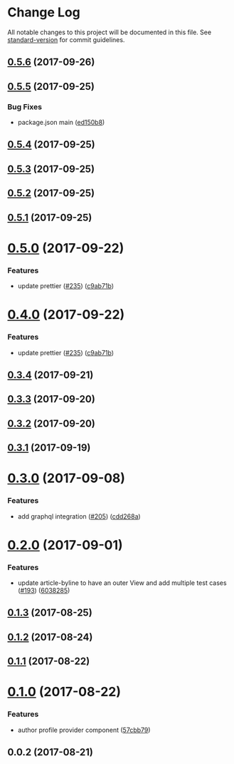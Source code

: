 # Change Log

All notable changes to this project will be documented in this file.
See [standard-version](https://github.com/conventional-changelog/standard-version) for commit guidelines.

<a name="0.5.6"></a>
## [0.5.6](https://github.com/newsuk/times-components/compare/@times-components/article-byline@0.5.5...@times-components/article-byline@0.5.6) (2017-09-26)




<a name="0.5.5"></a>
## [0.5.5](https://github.com/newsuk/times-components/compare/@times-components/article-byline@0.5.4...@times-components/article-byline@0.5.5) (2017-09-25)


### Bug Fixes

* package.json main ([ed150b8](https://github.com/newsuk/times-components/commit/ed150b8))




<a name="0.5.4"></a>
## [0.5.4](https://github.com/newsuk/times-components/compare/@times-components/article-byline@0.5.2...@times-components/article-byline@0.5.4) (2017-09-25)




<a name="0.5.3"></a>
## [0.5.3](https://github.com/newsuk/times-components/compare/@times-components/article-byline@0.5.2...@times-components/article-byline@0.5.3) (2017-09-25)




<a name="0.5.2"></a>
## [0.5.2](https://github.com/newsuk/times-components/compare/@times-components/article-byline@0.5.1...@times-components/article-byline@0.5.2) (2017-09-25)




<a name="0.5.1"></a>
## [0.5.1](https://github.com/newsuk/times-components/compare/@times-components/article-byline@0.5.0...@times-components/article-byline@0.5.1) (2017-09-25)




<a name="0.5.0"></a>
# [0.5.0](https://github.com/newsuk/times-components/compare/@times-components/article-byline@0.3.4...@times-components/article-byline@0.5.0) (2017-09-22)


### Features

* update prettier ([#235](https://github.com/newsuk/times-components/issues/235)) ([c9ab71b](https://github.com/newsuk/times-components/commit/c9ab71b))




<a name="0.4.0"></a>
# [0.4.0](https://github.com/newsuk/times-components/compare/@times-components/article-byline@0.3.4...@times-components/article-byline@0.4.0) (2017-09-22)


### Features

* update prettier ([#235](https://github.com/newsuk/times-components/issues/235)) ([c9ab71b](https://github.com/newsuk/times-components/commit/c9ab71b))




<a name="0.3.4"></a>
## [0.3.4](https://github.com/newsuk/times-components/compare/@times-components/article-byline@0.3.3...@times-components/article-byline@0.3.4) (2017-09-21)




<a name="0.3.3"></a>
## [0.3.3](https://github.com/newsuk/times-components/compare/@times-components/article-byline@0.3.1...@times-components/article-byline@0.3.3) (2017-09-20)




<a name="0.3.2"></a>
## [0.3.2](https://github.com/newsuk/times-components/compare/@times-components/article-byline@0.3.1...@times-components/article-byline@0.3.2) (2017-09-20)




<a name="0.3.1"></a>
## [0.3.1](https://github.com/newsuk/times-components/compare/@times-components/article-byline@0.3.0...@times-components/article-byline@0.3.1) (2017-09-19)




<a name="0.3.0"></a>
# [0.3.0](https://github.com/newsuk/times-components/compare/@times-components/article-byline@0.2.0...@times-components/article-byline@0.3.0) (2017-09-08)


### Features

* add graphql integration ([#205](https://github.com/newsuk/times-components/issues/205)) ([cdd268a](https://github.com/newsuk/times-components/commit/cdd268a))




<a name="0.2.0"></a>
# [0.2.0](https://github.com/newsuk/times-components/compare/@times-components/article-byline@0.1.3...@times-components/article-byline@0.2.0) (2017-09-01)


### Features

* update article-byline to have an outer View and add multiple test cases ([#193](https://github.com/newsuk/times-components/issues/193)) ([6038285](https://github.com/newsuk/times-components/commit/6038285))




<a name="0.1.3"></a>
## [0.1.3](https://github.com/newsuk/times-components/compare/@times-components/article-byline@0.1.2...@times-components/article-byline@0.1.3) (2017-08-25)




<a name="0.1.2"></a>
## [0.1.2](https://github.com/newsuk/times-components/compare/@times-components/article-byline@0.1.1...@times-components/article-byline@0.1.2) (2017-08-24)




<a name="0.1.1"></a>
## [0.1.1](https://github.com/newsuk/times-components/compare/@times-components/article-byline@0.1.0...@times-components/article-byline@0.1.1) (2017-08-22)




<a name="0.1.0"></a>
# [0.1.0](https://github.com/newsuk/times-components/compare/@times-components/article-byline@0.0.2...@times-components/article-byline@0.1.0) (2017-08-22)


### Features

* author profile provider component ([57cbb79](https://github.com/newsuk/times-components/commit/57cbb79))




<a name="0.0.2"></a>
## 0.0.2 (2017-08-21)
